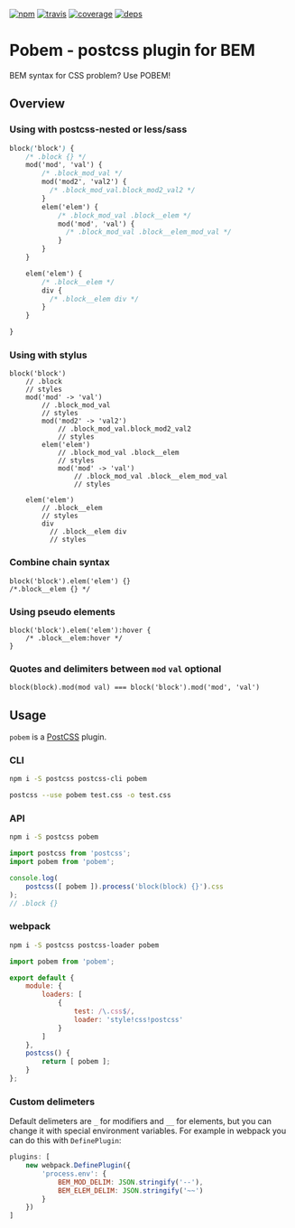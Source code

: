 [![npm](https://img.shields.io/npm/v/pobem.svg?style=flat-square)](https://www.npmjs.com/package/pobem)
[![travis](http://img.shields.io/travis/rebem/css.svg?style=flat-square)](https://travis-ci.org/belozyorcev/pobem)
[![coverage](https://img.shields.io/codecov/c/github/belozyorcev/pobem.svg?style=flat-square)](https://codecov.io/github/belozyorcev/pobem)
[![deps](https://img.shields.io/gemnasium/belozyorcev/pobem.svg?style=flat-square)](https://gemnasium.com/belozyorcev/pobem)

# Pobem - postcss plugin for BEM

BEM syntax for CSS problem? Use POBEM!

## Overview

### Using with postcss-nested or less/sass

```css
block('block') {
    /* .block {} */
    mod('mod', 'val') {
        /* .block_mod_val */
        mod('mod2', 'val2') {
          /* .block_mod_val.block_mod2_val2 */
        }
        elem('elem') {
            /* .block_mod_val .block__elem */
            mod('mod', 'val') {
              /* .block_mod_val .block__elem_mod_val */
            }
        }
    }

    elem('elem') {
        /* .block__elem */
        div {
          /* .block__elem div */
        }
    }

}
```

### Using with stylus

```stylus
block('block')
    // .block
    // styles
    mod('mod' -> 'val')
        // .block_mod_val
        // styles
        mod('mod2' -> 'val2')
            // .block_mod_val.block_mod2_val2
            // styles
        elem('elem')
            // .block_mod_val .block__elem
            // styles
            mod('mod' -> 'val')
                // .block_mod_val .block__elem_mod_val
                // styles

    elem('elem')
        // .block__elem
        // styles
        div
          // .block__elem div
          // styles

```

### Combine chain syntax

```less
block('block').elem('elem') {}
/*.block__elem {} */
```

### Using pseudo elements

```less
block('block').elem('elem'):hover {
    /* .block__elem:hover */
}
```

### Quotes and delimiters between `mod` `val` optional

`block(block).mod(mod val) === block('block').mod('mod', 'val')`

## Usage

`pobem` is a [PostCSS](https://github.com/postcss/postcss) plugin.

### CLI

```sh
npm i -S postcss postcss-cli pobem
```

```sh
postcss --use pobem test.css -o test.css
```

### API

```sh
npm i -S postcss pobem
```

```js
import postcss from 'postcss';
import pobem from 'pobem';

console.log(
    postcss([ pobem ]).process('block(block) {}').css
);
// .block {}
```

### webpack

```sh
npm i -S postcss postcss-loader pobem
```

```js
import pobem from 'pobem';

export default {
    module: {
        loaders: [
            {
                test: /\.css$/,
                loader: 'style!css!postcss'
            }
        ]
    },
    postcss() {
        return [ pobem ];
    }
};
```

### Custom delimeters

Default delimeters are `_` for modifiers and `__` for elements, but you can change it with special environment variables. For example in webpack you can do this with `DefinePlugin`:


```js
plugins: [
    new webpack.DefinePlugin({
        'process.env': {
            BEM_MOD_DELIM: JSON.stringify('--'),
            BEM_ELEM_DELIM: JSON.stringify('~~')
        }
    })
]
```
